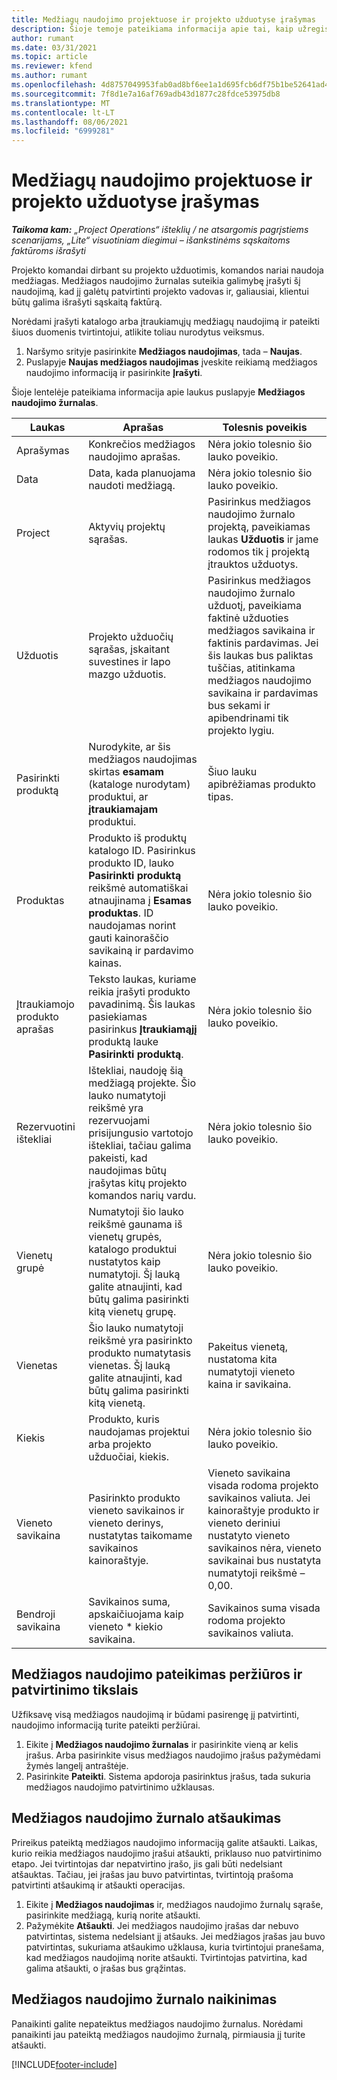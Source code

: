 ```yaml
---
title: Medžiagų naudojimo projektuose ir projekto užduotyse įrašymas
description: Šioje temoje pateikiama informacija apie tai, kaip užregistruoti medžiagos naudojimą projektuose ir projekto užduotyse.
author: rumant
ms.date: 03/31/2021
ms.topic: article
ms.reviewer: kfend
ms.author: rumant
ms.openlocfilehash: 4d8757049953fab0ad8bf6ee1a1d695fcb6df75b1be52641ad4af3b3137d7a0a
ms.sourcegitcommit: 7f8d1e7a16af769adb43d1877c28fdce53975db8
ms.translationtype: MT
ms.contentlocale: lt-LT
ms.lasthandoff: 08/06/2021
ms.locfileid: "6999281"
---
```

# <a name="record-material-usage-on-projects-and-project-tasks"></a>Medžiagų naudojimo projektuose ir projekto užduotyse įrašymas

_**Taikoma kam:** „Project Operations“ išteklių / ne atsargomis pagrįstiems scenarijams, „Lite“ visuotiniam diegimui – išankstinėms sąskaitoms faktūroms išrašyti_

Projekto komandai dirbant su projekto užduotimis, komandos nariai naudoja medžiagas. Medžiagos naudojimo žurnalas suteikia galimybę įrašyti šį naudojimą, kad jį galėtų patvirtinti projekto vadovas ir, galiausiai, klientui būtų galima išrašyti sąskaitą faktūrą. 

Norėdami įrašyti katalogo arba įtraukiamųjų medžiagų naudojimą ir pateikti šiuos duomenis tvirtintojui, atlikite toliau nurodytus veiksmus. 

1. Naršymo srityje pasirinkite **Medžiagos naudojimas**, tada – **Naujas**.
2. Puslapyje **Naujas medžiagos naudojimas** įveskite reikiamą medžiagos naudojimo informaciją ir pasirinkite **Įrašyti**.

Šioje lentelėje pateikiama informacija apie laukus puslapyje **Medžiagos naudojimo žurnalas**. 

| **Laukas** | **Aprašas** | **Tolesnis poveikis** |
| --- | --- | --- |
| Aprašymas | Konkrečios medžiagos naudojimo aprašas. | Nėra jokio tolesnio šio lauko poveikio. |
| Data | Data, kada planuojama naudoti medžiagą. | Nėra jokio tolesnio šio lauko poveikio. |
| Project | Aktyvių projektų sąrašas. | Pasirinkus medžiagos naudojimo žurnalo projektą, paveikiamas laukas **Užduotis** ir jame rodomos tik į projektą įtrauktos užduotys. |
| Užduotis | Projekto užduočių sąrašas, įskaitant suvestines ir lapo mazgo užduotis. | Pasirinkus medžiagos naudojimo žurnalo užduotį, paveikiama faktinė užduoties medžiagos savikaina ir faktinis pardavimas. Jei šis laukas bus paliktas tuščias, atitinkama medžiagos naudojimo savikaina ir pardavimas bus sekami ir apibendrinami tik projekto lygiu. |
| Pasirinkti produktą | Nurodykite, ar šis medžiagos naudojimas skirtas **esamam** (kataloge nurodytam) produktui, ar **įtraukiamajam** produktui. | Šiuo lauku apibrėžiamas produkto tipas. |
| Produktas | Produkto iš produktų katalogo ID. Pasirinkus produkto ID, lauko **Pasirinkti produktą** reikšmė automatiškai atnaujinama į **Esamas produktas**. ID naudojamas norint gauti kainoraščio savikainą ir pardavimo kainas. | Nėra jokio tolesnio šio lauko poveikio. |
| Įtraukiamojo produkto aprašas | Teksto laukas, kuriame reikia įrašyti produkto pavadinimą. Šis laukas pasiekiamas pasirinkus **Įtraukiamąjį** produktą lauke **Pasirinkti produktą**.| Nėra jokio tolesnio šio lauko poveikio. |
| Rezervuotini ištekliai| Ištekliai, naudoję šią medžiagą projekte. Šio lauko numatytoji reikšmė yra rezervuojami prisijungusio vartotojo ištekliai, tačiau galima pakeisti, kad naudojimas būtų įrašytas kitų projekto komandos narių vardu. | Nėra jokio tolesnio šio lauko poveikio. |
| Vienetų grupė | Numatytoji šio lauko reikšmė gaunama iš vienetų grupės, katalogo produktui nustatytos kaip numatytoji. Šį lauką galite atnaujinti, kad būtų galima pasirinkti kitą vienetų grupę. | Nėra jokio tolesnio šio lauko poveikio. |
| Vienetas | Šio lauko numatytoji reikšmė yra pasirinkto produkto numatytasis vienetas. Šį lauką galite atnaujinti, kad būtų galima pasirinkti kitą vienetą. | Pakeitus vienetą, nustatoma kita numatytoji vieneto kaina ir savikaina. |
| Kiekis | Produkto, kuris naudojamas projektui arba projekto užduočiai, kiekis. | Nėra jokio tolesnio šio lauko poveikio. |
| Vieneto savikaina | Pasirinkto produkto vieneto savikainos ir vieneto derinys, nustatytas taikomame savikainos kainoraštyje. | Vieneto savikaina visada rodoma projekto savikainos valiuta. Jei kainoraštyje produkto ir vieneto deriniui nustatyto vieneto savikainos nėra, vieneto savikainai bus nustatyta numatytoji reikšmė – 0,00. |
| Bendroji savikaina | Savikainos suma, apskaičiuojama kaip vieneto \* kiekio savikaina.| Savikainos suma visada rodoma projekto savikainos valiuta. |


## <a name="submit-material-usage-for-review-and-approval"></a>Medžiagos naudojimo pateikimas peržiūros ir patvirtinimo tikslais 
Užfiksavę visą medžiagos naudojimą ir būdami pasirengę jį patvirtinti, naudojimo informaciją turite pateikti peržiūrai.

1. Eikite į **Medžiagos naudojimo žurnalas** ir pasirinkite vieną ar kelis įrašus. Arba pasirinkite visus medžiagos naudojimo įrašus pažymėdami žymės langelį antraštėje.
2. Pasirinkite **Pateikti**. Sistema apdoroja pasirinktus įrašus, tada sukuria medžiagos naudojimo patvirtinimo užklausas.

## <a name="recall-a-material-usage-log"></a>Medžiagos naudojimo žurnalo atšaukimas

Prireikus pateiktą medžiagos naudojimo informaciją galite atšaukti. Laikas, kurio reikia medžiagos naudojimo įrašui atšaukti, priklauso nuo patvirtinimo etapo.  Jei tvirtintojas dar nepatvirtino įrašo, jis gali būti nedelsiant atšauktas. Tačiau, jei įrašas jau buvo patvirtintas, tvirtintoją prašoma patvirtinti atšaukimą ir atšaukti operacijas.

1. Eikite į **Medžiagos naudojimas** ir, medžiagos naudojimo žurnalų sąraše, pasirinkite medžiagą, kurią norite atšaukti.
2. Pažymėkite **Atšaukti**. Jei medžiagos naudojimo įrašas dar nebuvo patvirtintas, sistema nedelsiant jį atšauks. Jei medžiagos įrašas jau buvo patvirtintas, sukuriama atšaukimo užklausa, kuria tvirtintojui pranešama, kad medžiagos naudojimą norite atšaukti. Tvirtintojas patvirtina, kad galima atšaukti, o įrašas bus grąžintas.

## <a name="delete-a-material-usage-log"></a>Medžiagos naudojimo žurnalo naikinimas

Panaikinti galite nepateiktus medžiagos naudojimo žurnalus. Norėdami panaikinti jau pateiktą medžiagos naudojimo žurnalą, pirmiausia jį turite atšaukti.



[!INCLUDE[footer-include](../includes/footer-banner.md)]
